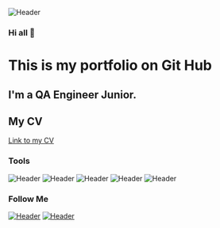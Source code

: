 ![Header](https://github.com/Malyaev/Malyaev/blob/main/logo.jg)

### Hi all 👋
This is my portfolio on Git Hub
=======
## I'm a QA Engineer Junior. 
## My CV
[Link to my CV](https://drive.google.com/file/d/1hg46UsOtsbOL6jGPHrs_3uuz7DGYiw7s/view?usp=sharing)

### Tools
![Header](https://github.com/Malyaev/Malyaev/blob/main/LINKEDIN.pn)
![Header](https://github.com/Malyaev/Malyaev/blob/main/LINKEDIN.pg)
![Header](https://github.com/Malyaev/Malyaev/blob/main/LINKEDIN.ng)
![Header](https://github.com/Malyaev/Malyaev/blob/main/LINKEDIN.pg)
![Header](https://github.com/Malyaev/Malyaev/blob/main/LINKEDIN.pn)

### Follow Me
[![Header](https://img.shields.io/badge/Telegram-090909?style=for-the-badge&logo=telegram&logoColor=31a5db.uu)](https://t.me/mva_qa)
[![Header](https://github.com/Malyaev/Malyaev/blob/main/LINKEDIN.pn)](https://www.linkedin.com/in/malyaev/)
